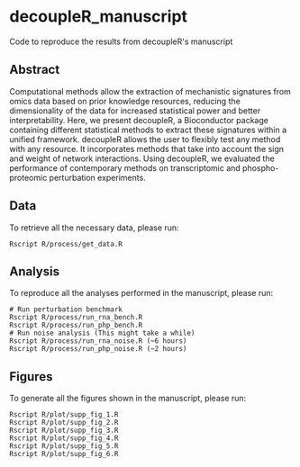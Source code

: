 # decoupleR_manuscript
Code to reproduce the results from decoupleR's manuscript

## Abstract
Computational methods allow the extraction of mechanistic signatures from omics 
data based on prior knowledge resources, reducing the dimensionality of the data
for increased statistical power and better interpretability. Here, we present 
decoupleR, a Bioconductor package containing different statistical methods to 
extract these signatures within a unified framework. decoupleR allows the user 
to flexibly test any method with any resource. It incorporates methods that take
into account the sign and weight of network interactions. Using decoupleR, we 
evaluated the performance of contemporary methods on transcriptomic and 
phospho-proteomic perturbation experiments.

## Data
To retrieve all the necessary data, please run:
```
Rscript R/process/get_data.R
```

## Analysis
To reproduce all the analyses performed in the manuscript, please run:
```
# Run perturbation benchmark
Rscript R/process/run_rna_bench.R
Rscript R/process/run_php_bench.R
# Run noise analysis (This might take a while)
Rscript R/process/run_rna_noise.R (~6 hours)
Rscript R/process/run_php_noise.R (~2 hours)
```

## Figures
To generate all the figures shown in the manuscript, please run:
```
Rscript R/plot/supp_fig_1.R
Rscript R/plot/supp_fig_2.R
Rscript R/plot/supp_fig_3.R
Rscript R/plot/supp_fig_4.R
Rscript R/plot/supp_fig_5.R
Rscript R/plot/supp_fig_6.R
```

